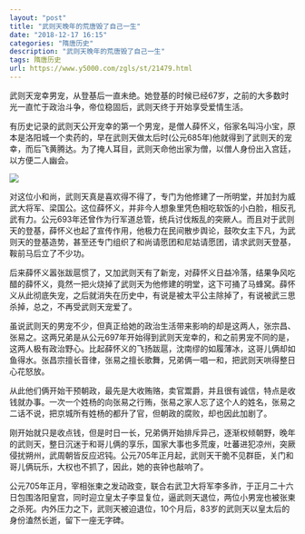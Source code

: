```yaml
---
layout: "post"
title: "武则天晚年的荒唐毁了自己一生"
date: "2018-12-17 16:15"
categories: "隋唐历史"
description: "武则天晚年的荒唐毁了自己一生"
tags: 隋唐历史
url: https://www.y5000.com/zgls/st/21479.html
---
```






武则天宠幸男宠，从登基后一直未绝。她登基的时候已经67岁，之前的大多数时光一直忙于政治斗争，帝位稳固后，武则天终于开始享受爱情生活。

有历史记录的武则天公开宠幸的第一个男宠，是僧人薛怀义，俗家名叫冯小宝，原本是洛阳城一个卖药的，早在武则天做太后时(公元685年)他就得到了武则天的宠幸，而后飞黄腾达。为了掩人耳目，武则天命他出家为僧，以僧人身份出入宫廷，以方便二人幽会。

![](https://img.y5000.com/uploads/allimg/170516/0944215c3-0.jpg)

对这位小和尚，武则天真是喜欢得不得了，专门为他修建了一所明堂，并加封为威武大将军、梁国公。这位薛怀义，并非今人想象里凭色相吃软饭的小白脸，相反孔武有力。公元693年还曾作为行军道总管，统兵讨伐叛乱的突厥人。而且对于武则天的登基，薛怀义也起了宣传作用，他极力在民间散步舆论，鼓吹女主下凡，为武则天的登基造势，甚至还专门组织了和尚请愿团和尼姑请愿团，请求武则天登基，鞍前马后立了不少功。

后来薛怀义嚣张跋扈惯了，又加武则天有了新宠，对薛怀义日益冷落，结果争风吃醋的薛怀义，竟然一把火烧掉了武则天为他修建的明堂，这下可捅了马蜂窝。薛怀义从此彻底失宠，之后就消失在历史中，有说是被太平公主除掉了，有说被武三思杀掉，总之，不再受武则天宠爱了。

虽说武则天的男宠不少，但真正给她的政治生活带来影响的却是这两人，张宗昌、张易之。这两兄弟是从公元697年开始得到武则天宠幸的，和之前男宠不同的是，这两人极有政治野心。比起薛怀义的飞扬跋扈，沈南缪的如履薄冰，这哥儿俩却如鱼得水。张昌宗擅长音律，张易之擅长歌舞，兄弟俩一唱一和，把武则天哄得整日心花怒放。

从此他们俩开始干预朝政，最先是大收贿赂，卖官鬻爵，并且很有诚信，特点是收钱就办事。一次一个姓杨的向张易之行贿，张易之家人忘了这个人的姓名，张易之二话不说，把京城所有姓杨的都升了官，但朝政的腐败，却也因此加剧了。

刚开始就只是收点钱，但是时日一长，兄弟俩开始排斥异己，逐渐权倾朝野，晚年的武则天，整日沉迷于和哥儿俩的享乐，国家大事也多荒废，吐蕃进犯凉州，突厥侵扰朔州，武周朝皆反应迟钝。公元705年正月起，武则天干脆不见群臣，关门和哥儿俩玩乐，大权也不抓了，因此，她的丧钟也敲响了。

公元705年正月，宰相张柬之发动政变，联合右武卫大将军李多祚，于正月二十六日包围洛阳皇宫，同时迎立皇太子李显复位，逼武则天退位，两位小男宠也被张柬之杀死。内外压力之下，武则天被迫退位，10个月后，83岁的武则天以皇太后的身份溘然长逝，留下一座无字碑。

